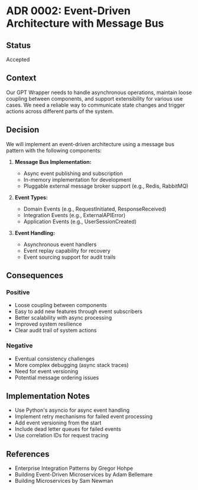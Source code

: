 # ADR 0002: Event-Driven Architecture with Message Bus

## Status
Accepted

## Context
Our GPT Wrapper needs to handle asynchronous operations, maintain loose coupling between components, and support extensibility for various use cases. We need a reliable way to communicate state changes and trigger actions across different parts of the system.

## Decision
We will implement an event-driven architecture using a message bus pattern with the following components:

1. **Message Bus Implementation:**
   - Async event publishing and subscription
   - In-memory implementation for development
   - Pluggable external message broker support (e.g., Redis, RabbitMQ)

2. **Event Types:**
   - Domain Events (e.g., RequestInitiated, ResponseReceived)
   - Integration Events (e.g., ExternalAPIError)
   - Application Events (e.g., UserSessionCreated)

3. **Event Handling:**
   - Asynchronous event handlers
   - Event replay capability for recovery
   - Event sourcing support for audit trails

## Consequences

### Positive
- Loose coupling between components
- Easy to add new features through event subscribers
- Better scalability with async processing
- Improved system resilience
- Clear audit trail of system actions

### Negative
- Eventual consistency challenges
- More complex debugging (async stack traces)
- Need for event versioning
- Potential message ordering issues

## Implementation Notes
- Use Python's asyncio for async event handling
- Implement retry mechanisms for failed event processing
- Add event versioning from the start
- Include dead letter queues for failed events
- Use correlation IDs for request tracing

## References
- Enterprise Integration Patterns by Gregor Hohpe
- Building Event-Driven Microservices by Adam Bellemare
- Building Microservices by Sam Newman
